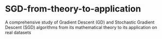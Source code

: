 # SGD-from-theory-to-application
A comprehensive study of Gradient Descent (GD) and Stochastic Gradient Descent (SGD) algorithms from its mathematical theory to its application on real datasets 
